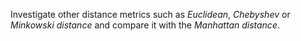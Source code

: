 Investigate other distance metrics such as *Euclidean*, *Chebyshev* or *Minkowski distance* and compare it with the *Manhattan distance*.